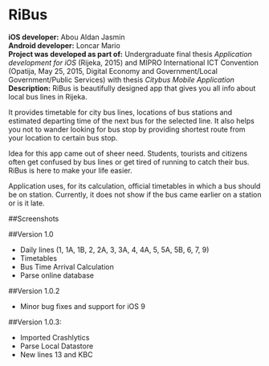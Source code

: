 # RiBus

<b>iOS developer:</b> Abou Aldan Jasmin<br>
<b>Android developer:</b> Loncar Mario<br>
<b>Project was developed as part of:</b> Undergraduate final thesis <i>Application development for iOS</i> (Rijeka, 2015) and MIPRO International ICT Convention (Opatija, May 25, 2015, Digital Economy and Government/Local Government/Public Services) with thesis <i>Citybus Mobile Application</i><br>
<b>Description:</b> RiBus is beautifully designed app that gives you all info about local bus lines in Rijeka.
 
It provides timetable for city bus lines, locations of bus stations and estimated departing time of the next bus for the selected line. It also helps you not to wander looking for bus stop by providing shortest route from your location to certain bus stop.
 
Idea for this app came out of sheer need. Students, tourists and citizens often get confused by bus lines or get tired of running to catch their bus. RiBus is here to make your life easier.

Application uses, for its calculation, official timetables in which a bus should be on station. Currently, it does not show if the bus came earlier on a station or is it late.

##Screenshots

##Version 1.0
- Daily lines (1, 1A, 1B, 2, 2A, 3, 3A, 4, 4A, 5, 5A, 5B, 6, 7, 9)
- Timetables
- Bus Time Arrival Calculation
- Parse online database

##Version 1.0.2
- Minor bug fixes and support for iOS 9

##Version 1.0.3:
- Imported Crashlytics
- Parse Local Datastore
- New lines 13 and KBC
